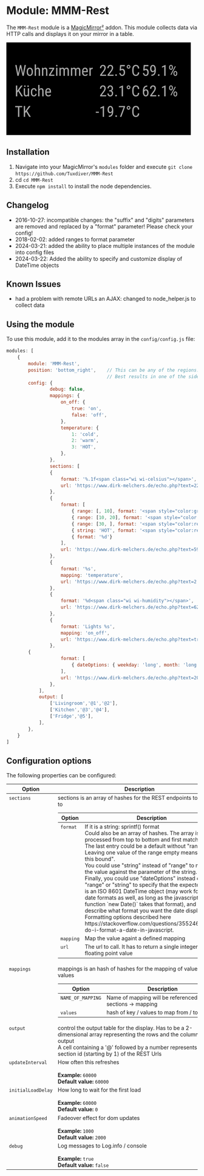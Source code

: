 # Module: MMM-Rest

The `MMM-Rest` module is a [MagicMirror²](https://github.com/MagicMirrorOrg/MagicMirror) addon.
This module collects data via HTTP calls and displays it on your mirror in a table.

![Rest Displays](screenshot.png)

## Installation

1. Navigate into your MagicMirror's `modules` folder and execute `git clone https://github.com/Tuxdiver/MMM-Rest`
2. cd `cd MMM-Rest`
3. Execute `npm install` to install the node dependencies.

## Changelog

- 2016-10-27: incompatible changes: the "suffix" and "digits" parameters are removed and replaced by a "format" parameter! Please check your config!
- 2018-02-02: added ranges to format parameter
- 2024-03-21: added the ability to place multiple instances of the module into config files
- 2024-03-22: Added the ability to specify and customize display of DateTime objects

## Known Issues

- had a problem with remote URLs an AJAX: changed to node_helper.js to collect data

## Using the module

To use this module, add it to the modules array in the `config/config.js` file:

````javascript
modules: [
    {
        module: 'MMM-Rest',
        position: 'bottom_right',    // This can be any of the regions.
                                     // Best results in one of the side regions like: top_left
        config: {
                debug: false,
                mappings: {
                    on_off: {
                        true: 'on',
                        false: 'off',
                    },
                    temperature: {
                        1: 'cold',
                        2: 'warm',
                        3: 'HOT',
                    },
                },
                sections: [
                {
                    format: '%.1f<span class="wi wi-celsius"></span>',
                    url: 'https://www.dirk-melchers.de/echo.php?text=22.54',
                },
                {
                    format: [
                        { range: [, 10], format: '<span style="color:green">%d</span>'},
                        { range: [10, 20], format: '<span style="color:yellow">%d</span>'},
                        { range: [30, ], format: '<span style="color:red">%d</span>'},
                        { string: 'HOT', format: '<span style="color:red">%d</span>'},
                        { format: '%d'}
                    ],
                    url: 'https://www.dirk-melchers.de/echo.php?text=59.1',
                },
                {
                    format: '%s',
                    mapping: 'temperature',
                    url: 'https://www.dirk-melchers.de/echo.php?text=2',
                },
                {
                    format: '%d<span class="wi wi-humidity"></span>',
                    url: 'https://www.dirk-melchers.de/echo.php?text=62.1',
                },
                {
                    format: 'Lights %s',
                    mapping: 'on_off',
                    url: 'https://www.dirk-melchers.de/echo.php?text=true',
                },
		{
                    format: [
                        { dateOptions: { weekday: 'long', month: 'long', day: 'numeric', hour: 'numeric', minute: '2-digit', hour12: true }, format: '<span style="color:green">%s</span>'},
                    ],
                    url: 'https://www.dirk-melchers.de/echo.php?text=2024-03-22T00:11:05.000+0000',
                },
            ],
            output: [
                ['Livingroom','@1','@2'],
                ['Kitchen','@3','@4'],
                ['Fridge','@5'],
            ],
        },
    }
]
````

## Configuration options

The following properties can be configured:

<table width="100%">
    <!-- why, markdown... -->
    <thead>
        <tr>
            <th>Option</th>
            <th width="100%">Description</th>
        </tr>
    <thead>
    <tbody>
        <tr>
            <td valign="top"><code>sections</code></td>
            <td>sections is an array of hashes for the REST endpoints to connect to<br>
            <table>
                <thead>
                    <tr>
                        <th>Option</th>
                        <th width="100%">Description</th>
                    </tr>
                <thead>
                <tbody>
                    <tr>
                        <td valign="top"><code>format</code></td>
                        <td>If it is a string: sprintf() format<br>
                        Could also be an array of hashes. The array is processed from top to bottom and first match wins. The last entry could be a default without "range". Leaving one value of the range empty means "ignore this bound".<br>
                        You could use "string" instead of "range" to match the value against the parameter of the string.<br>
			Finally, you could use "dateOptions" instead of "range" or "string" to specify that the expected value is an ISO 8601 DateTime object (may work for other date formats as well, as long as the javascript function `new Date()` takes that format), and describe what format you want the date displayed in.  Formatting options described here https://stackoverflow.com/questions/3552461/how-do-i-format-a-date-in-javascript.  
                        </td>
                    </tr>
                    <tr>
                        <td valign="top"><code>mapping</code></td>
                        <td>Map the value againt a defined mapping</td>
                    </tr>
                    <tr>
                        <td valign="top"><code>url</code></td>
                        <td>The url to call. It has to return a single integer / floating point value</td>
                    </tr>
                </tbody>
            </table>
            </td>
        </tr>
        <tr>
            <td valign="top"><code>mappings</code></td>
            <td>mappings is an hash of hashes for the mapping of values to other values<br>
            <table>
                <thead>
                    <tr>
                        <th>Option</th>
                        <th width="100%">Description</th>
                    </tr>
                <thead>
                <tbody>
                    <tr>
                        <td valign="top"><code>NAME_OF_MAPPING</code></td>
                        <td>Name of mapping will be referenced by sections -> mapping</td>
                    </tr>
                    <tr>
                        <td valign="top"><code>values</code></td>
                        <td>hash of key / values to map from / to</td>
                    </tr>
                </tbody>
            </table>
            </td>
        </tr>
        <tr>
            <td valign="top"><code>output</code></td>
            <td>control the output table for the display.
            Has to be a 2-dimensional array representing the rows and the columns of the output<br>
            A cell containing a '@' followed by a number represents the section id (starting by 1) of the REST Urls
            </td>
        </tr>
        <tr>
            <td valign="top"><code>updateInterval</code></td>
            <td>How often this refreshes<br>
                <br><b>Example:</b> <code>60000</code>
                <br><b>Default value:</b> <code>60000</code>
            </td>
        </tr>
        <tr>
            <td valign="top"><code>initialLoadDelay</code></td>
            <td>How long to wait for the first load<br>
                <br><b>Example:</b> <code>60000</code>
                <br><b>Default value:</b> <code>0</code>
            </td>
        </tr>
        <tr>
            <td valign="top"><code>animationSpeed</code></td>
            <td>Fadeover effect for dom updates<br>
                <br><b>Example:</b> <code>1000</code>
                <br><b>Default value:</b> <code>2000</code>
            </td>
        </tr>
        <tr>
            <td valign="top"><code>debug</code></td>
            <td>Log messages to Log.info / console<br>
                <br><b>Example:</b> <code>true</code>
                <br><b>Default value:</b> <code>false</code>
            </td>
        </tr>
    </tbody>
</table>
